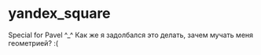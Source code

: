# yandex_square
Special for Pavel ^_^
Как же я задолбался это делать, зачем мучать меня геометрией? :(
